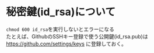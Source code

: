 # 秘密鍵(id_rsa)について
`chmod 600 id_rsa`を実行しないとエラーになる
<br />たとえば、GithubのSSHキー登録で使う公開鍵(id_rsa.pub)は https://github.com/settings/keys に登録しておく。
